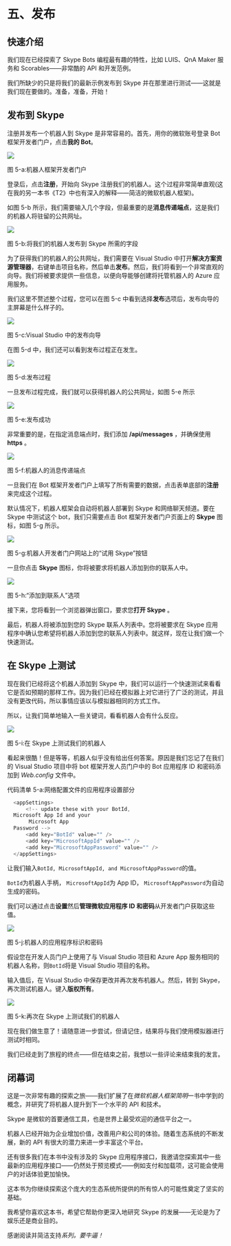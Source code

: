 # 五、发布

## 快速介绍

我们现在已经探索了 Skype Bots 编程最有趣的特性，比如 LUIS、QnA Maker 服务和 Scorables——非常酷的 API 和开发范例。

我们所缺少的只是将我们的最新示例发布到 Skype 并在那里进行测试——这就是我们现在要做的。准备，准备，开始！

## 发布到 Skype

注册并发布一个机器人到 Skype 是非常容易的。首先，用你的微软账号登录 Bot 框架开发者门户，点击**我的 Bot**。

![](img/image063.jpg)

图 5-a:机器人框架开发者门户

登录后，点击**注册**，开始向 Skype 注册我们的机器人。这个过程非常简单直观(这在我的另一本书《T2》中也有深入的解释——简洁的微软机器人框架)。

如图 5-b 所示，我们需要输入几个字段，但最重要的是**消息传递端点**，这是我们的机器人将驻留的公共网址。

![](img/image064.jpg)

图 5-b:将我们的机器人发布到 Skype 所需的字段

为了获得我们的机器人的公共网址，我们需要在 Visual Studio 中打开**解决方案资源管理器**，右键单击项目名称，然后单击**发布**。然后，我们将看到一个非常直观的向导。我们将被要求提供一些信息，以便向导能够创建将托管机器人的 Azure 应用服务。

我们这里不赘述整个过程，您可以在图 5-c 中看到选择**发布**选项后，发布向导的主屏幕是什么样子的。

![](img/image065.jpg)

图 5-c:Visual Studio 中的发布向导

在图 5-d 中，我们还可以看到发布过程正在发生。

![](img/image066.jpg)

图 5-d:发布过程

一旦发布过程完成，我们就可以获得机器人的公共网址，如图 5-e 所示

![](img/image067.png)

图 5-e:发布成功

非常重要的是，在指定消息端点时，我们添加 **/api/messages** ，并确保使用 **https** 。

![](img/image068.png)

图 5-f:机器人的消息传递端点

一旦我们在 Bot 框架开发者门户上填写了所有需要的数据，点击表单底部的**注册**来完成这个过程。

默认情况下，机器人框架会自动将机器人部署到 Skype 和网络聊天频道。要在 Skype 中测试这个 bot，我们只需要点击 Bot 框架开发者门户页面上的 **Skype** 图标，如图 5-g 所示。

![](img/image069.jpg)

图 5-g:机器人开发者门户网站上的“试用 Skype”按钮

一旦你点击 **Skype** 图标，你将被要求将机器人添加到你的联系人中。

![](img/image070.jpg)

图 5-h:“添加到联系人”选项

接下来，您将看到一个浏览器弹出窗口，要求您**打开 Skype** 。

最后，机器人将被添加到您的 Skype 联系人列表中。您将被要求在 Skype 应用程序中确认您希望将机器人添加到您的联系人列表中。就这样，现在让我们做一个快速测试。

## 在 Skype 上测试

现在我们已经将这个机器人添加到 Skype 中，我们可以运行一个快速测试来看看它是否如预期的那样工作。因为我们已经在模拟器上对它进行了广泛的测试，并且没有更改代码，所以事情应该以与模拟器相同的方式工作。

所以，让我们简单地输入一些关键词，看看机器人会有什么反应。

![](img/image071.png)

图 5-i:在 Skype 上测试我们的机器人

看起来很酷！但是等等，机器人似乎没有给出任何答案。原因是我们忘记了在我们的 Visual Studio 项目中将 bot 框架开发人员门户中的 Bot 应用程序 ID 和密码添加到 *Web.config* 文件中。

代码清单 5-a:网络配置文件的应用程序设置部分

```cs
  <appSettings>
      <!-- update these with your BotId,
  Microsoft App Id and your     
       Microsoft App
  Password -->
      <add key="BotId" value="" />
      <add key="MicrosoftAppId" value="" />
      <add key="MicrosoftAppPassword" value="" />
  </appSettings>

```

让我们输入`BotId, MicrosoftAppId, and MicrosoftAppPassword`的值。

`BotId`为机器人手柄， `MicrosoftAppId`为 App ID， `MicrosoftAppPassword`为自动生成的密码。

我们可以通过点击**设置**然后**管理微软应用程序 ID 和密码**从开发者门户获取这些值。

![](img/image072.jpg)

图 5-j:机器人的应用程序标识和密码

假设您在开发人员门户上使用了与 Visual Studio 项目和 Azure App 服务相同的机器人名称，则`BotId`将是 Visual Studio 项目的名称。

输入值后，在 Visual Studio 中保存更改并再次发布机器人。然后，转到 Skype，再次测试机器人。键入**版权所有**。

![](img/image073.png)

图 5-k:再次在 Skype 上测试我们的机器人

现在我们做生意了！请随意进一步尝试，但请记住，结果将与我们使用模拟器进行测试时相同。

我们已经走到了旅程的终点——但在结束之前，我想以一些评论来结束我的发言。

## 闭幕词

这是一次非常有趣的探索之旅——我们扩展了在*微软机器人框架简明*一书中学到的概念，并研究了将机器人提升到下一个水平的 API 和技术。

Skype 是微软的首要通信工具，也是世界上最受欢迎的通信平台之一。

机器人已经开始为企业增加价值，改善用户和公司的体验。随着生态系统的不断发展，新的 API 有很大的潜力来进一步丰富这个平台。

还有很多我们在本书中没有涉及的 Skype 应用程序接口，我邀请您探索其中一些最新的应用程序接口——仍然处于预览模式——例如支付和加载项，这可能会使用户的对话体验更加愉快。

这本书为你继续探索这个庞大的生态系统所提供的所有惊人的可能性奠定了坚实的基础。

我希望你喜欢这本书，希望它帮助你更深入地研究 Skype 的发展——无论是为了娱乐还是商业目的。

感谢阅读并简洁支持*系列。要牛逼！*